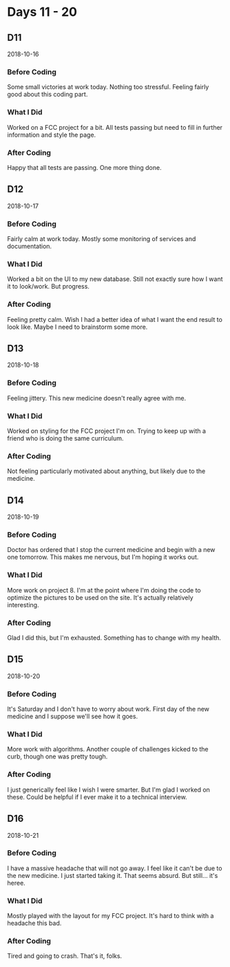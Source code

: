 # Days 11 - 20

## D11

2018-10-16

### Before Coding

Some small victories at work today. Nothing too stressful. Feeling fairly good about this coding part.

### What I Did

Worked on a FCC project for a bit. All tests passing but need to fill in further information and style the page.

### After Coding

Happy that all tests are passing. One more thing done.

## D12

2018-10-17

### Before Coding

Fairly calm at work today. Mostly some monitoring of services and documentation.

### What I Did

Worked a bit on the UI to my new database. Still not exactly sure how I want it to look/work. But progress.

### After Coding

Feeling pretty calm. Wish I had a better idea of what I want the end result to look like. Maybe I need to brainstorm some more.

## D13

2018-10-18

### Before Coding

Feeling jittery. This new medicine doesn't really agree with me.

### What I Did

Worked on styling for the FCC project I'm on. Trying to keep up with a friend who is doing the same curriculum.

### After Coding

Not feeling particularly motivated about anything, but likely due to the medicine.

## D14

2018-10-19

### Before Coding

Doctor has ordered that I stop the current medicine and begin with a new one tomorrow. This makes me nervous,
but I'm hoping it works out.

### What I Did

More work on project 8. I'm at the point where I'm doing the code to optimize the pictures to be used on the site.
It's actually relatively interesting.

### After Coding

Glad I did this, but I'm exhausted. Something has to change with my health.

## D15

2018-10-20

### Before Coding

It's Saturday and I don't have to worry about work. First day of the new medicine and I suppose 
we'll see how it goes.

### What I Did

More work with algorithms. Another couple of challenges kicked to the curb, though one was pretty tough.

### After Coding

I just generically feel like I wish I were smarter. But I'm glad I worked on these. Could be helpful if I ever
make it to a technical interview.

## D16

2018-10-21

### Before Coding

I have a massive headache that will not go away. I feel like it can't be due to the new medicine. I just started taking
it. That seems absurd. But still... it's heree.

### What I Did

Mostly played with the layout for my FCC project. It's hard to think with a headache this bad.

### After Coding

Tired and going to crash. That's it, folks.